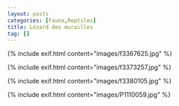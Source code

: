 ```yaml
---
layout: posts
categories: [Faune,Reptiles]
title: Lézard des murailles
tag: []
---
```

{% include exif.html content="images/f3367625.jpg" %}

{% include exif.html content="images/f3373257.jpg" %}

{% include exif.html content="images/f3380105.jpg" %}

{% include exif.html content="images/P1110059.jpg" %}
